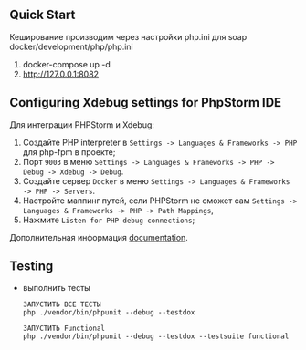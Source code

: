 ## Quick Start
Кеширование производим через настройки php.ini для soap
docker/development/php/php.ini

1. docker-compose up -d
2. http://127.0.0.1:8082

## Configuring Xdebug settings for PhpStorm IDE

Для интеграции PHPStorm и Xdebug:
1. Создайте PHP interpreter в `Settings -> Languages & Frameworks -> PHP` для php-fpm в проекте;
2. Порт `9003` в меню `Settings -> Languages & Frameworks -> PHP -> Debug -> Xdebug -> Debug`.
3. Создайте сервер `Docker` в меню `Settings -> Languages & Frameworks -> PHP -> Servers`.
4. Настройте маппинг путей, если PHPStorm не сможет сам `Settings -> Languages & Frameworks -> PHP -> Path Mappings`,
5. Нажмите `Listen for PHP debug connections`;

Дополнительная информация [documentation](https://www.jetbrains.com/help/phpstorm/debugging-with-phpstorm-ultimate-guide.html).

## Testing
  - выполнить тесты
      ```
      ЗАПУСТИТЬ ВСЕ ТЕСТЫ
      php ./vendor/bin/phpunit --debug --testdox
  
      ЗАПУСТИТЬ Functional
      php ./vendor/bin/phpunit --debug --testdox --testsuite functional
      ```